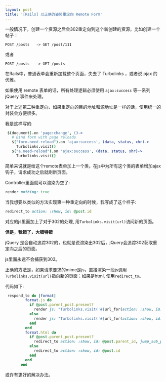 ```yaml
---
layout: post
title: '[Rails] 以正确的姿势重定向 Remote Form'
---
```


一般情况下，创建一个资源之后会302重定向到这个新创建的资源，比如创建一个帖子：

```
POST /posts   -> GET /post/111
```

或者

```
POST /posts   -> GET /posts
```

在Rails中，普通表单会重新加载整个页面，失去了 Turbolinks ，或者说 pjax 的优雅。

如果使用 remote 表单的话，所有处理逻辑必须使用 `ajax:success` 等一系列 jQuery 事件来处理。

对于上述第二种重定向，如果重定向的目的地址和源地址是一样的话，使用统一的封装会方便很多。

我是这样写的:

```coffee
 $(document).on 'page:change', ()->
   # Bind form with page reloads
   $("form.need-reload").on 'ajax:success', (data, status, xhr)->
     Turbolinks.visit()
   $("a.need-reload").on 'ajax:success', (data, status, xhr)->
     Turbolinks.visit()
```

简单来说就是给这个remote表单加上一个类，在js中为所有这个类的表单增加ajax钩子，请求成功之后就刷新页面。

Controller里面就可以渲染为空了:

```ruby
render nothing: true
```

当我想要以类似的方法实现第一种重定向的时候，我写成了这个样子:

```ruby
redirect_to action: :show, id: @post.id
```

对应的js里面加上了对于302的处理, 用`Turbolinks.visit(url)`访问新的页面。

**但是，我错了，大错特错**

jQuery 是会自动追踪302的，也就是说渲染出302后，jQuery会追踪302获取重定向之后的页面。

js里面永远不会捕获到302。

正确的方法是，如果请求要求的mime是js，直接渲染一段js调用`Turbolinks.visit(url)`指向新的页面；如果是html, 使用`redirect_to`。

代码如下:

```ruby
 respond_to do |format|
         format.js do
           if @post.parent_post.present?
             render js: "Turbolinks.visit('#{url_for(action: :show, id: @post.parent_id, jump_sub_post: @post.id )}')"
           else
             render js: "Turbolinks.visit('#{url_for(action: :show, id: @post.id)}')"
           end
         end
         format.html do
           if @post.parent_post.present?
             redirect_to action: :show, id: @post.parent_id, jump_sub_post: @post.id
           else
             redirect_to action: :show, id: @post.id
           end
         end
       end
```

或许有更好的解决办法。
